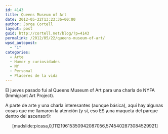 ```yaml
---
id: 4143
title: Queens Museum of Art
date: 2012-05-22T13:23:36+00:00
author: Jorge Cortell
layout: post
guid: http://cortell.net/blog/?p=4143
permalink: /2012/05/22/queens-museum-of-art/
wpsd_autopost:
  - "1"
categories:
  - Arte
  - Humor y curiosidades
  - NY
  - Personal
  - Placeres de la vida
---
```

El jueves pasado fui al Queens Museum of Art para una charla de NYFA (Immigrant Art Project).

A parte de arte y una charla interesantes (aunque básica), aquí hay algunas cosas que me llamaron la atención (y sí, eso ES ¡una maqueta del parque dentro del ascensor!): 

<p style="text-align: center">
  [mudslide:picasa,0,111219615350942087056,5745402873084529921]
</p>